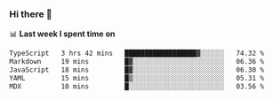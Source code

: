 ### Hi there 👋

<!--
**DBvc/DBvc** is a ✨ _special_ ✨ repository because its `README.md` (this file) appears on your GitHub profile.

Here are some ideas to get you started:

- 🔭 I’m currently working on ...
- 🌱 I’m currently learning ...
- 👯 I’m looking to collaborate on ...
- 🤔 I’m looking for help with ...
- 💬 Ask me about ...
- 📫 How to reach me: ...
- 😄 Pronouns: ...
- ⚡ Fun fact: ...
-->

📊 **Last week I spent time on**
<!--START_SECTION:waka-->

```txt
TypeScript   3 hrs 42 mins   ██████████████████▓░░░░░░   74.32 %
Markdown     19 mins         █▓░░░░░░░░░░░░░░░░░░░░░░░   06.36 %
JavaScript   18 mins         █▓░░░░░░░░░░░░░░░░░░░░░░░   06.30 %
YAML         15 mins         █▒░░░░░░░░░░░░░░░░░░░░░░░   05.31 %
MDX          10 mins         █░░░░░░░░░░░░░░░░░░░░░░░░   03.56 %
```

<!--END_SECTION:waka-->
